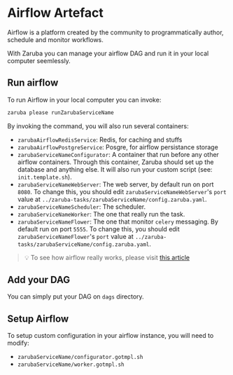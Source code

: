 # Airflow Artefact

Airflow is a platform created by the community to programmatically author, schedule and monitor workflows.

With Zaruba you can manage your airflow DAG and run it in your local computer seemlessly.

## Run airflow

To run Airflow in your local computer you can invoke:

```sh
zaruba please runZarubaServiceName
```

By invoking the command, you will also run several containers:

* `zarubaAirflowRedisService`: Redis, for caching and stuffs
* `zarubaAirflowPostgreService`: Posgre, for airflow persistance storage
* `zarubaServiceNameConfigurator`: A container that run before any other airflow containers. Through this container, Zaruba should set up the database and anything else. It will also run your custom script (see: `init.template.sh`).
* `zarubaServiceNameWebServer`: The web server, by default run on port `8080`. To change this, you should edit `zarubaServiceNameWebServer`'s `port` value at `../zaruba-tasks/zarubaServiceName/config.zaruba.yaml`.
* `zarubaServiceNameScheduler`: The scheduler.
* `zarubaServiceNameWorker`: The one that really run the task.
* `zarubaServiceNameFlower`: The one that monitor `celery` messaging. By default run on port `5555`. To change this, you should edit `zarubaServiceNameFlower`'s `port` value at `../zaruba-tasks/zarubaServiceName/config.zaruba.yaml`.

> 💡 To see how airflow really works, please visit [this article](https://airflow-tutorial.readthedocs.io/en/latest/airflow-intro.html)

## Add your DAG

You can simply put your DAG on `dags` directory.

## Setup Airflow

To setup custom configuration in your airflow instance, you will need to modify:

* `zarubaServiceName/configurator.gotmpl.sh`
* `zarubaServiceName/worker.gotmpl.sh`
